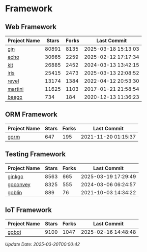 # Framework

## Web Framework
| Project Name | Stars | Forks | Last Commit |
| ------------ | ----- | ----- | ----------- |
| [gin](https://github.com/gin-gonic/gin) | 80891 | 8135 | 2025-03-18 15:13:03 |
| [echo](https://github.com/labstack/echo) | 30665 | 2259 | 2025-02-12 17:17:34 |
| [kit](https://github.com/go-kit/kit) | 26885 | 2452 | 2024-03-13 13:42:15 |
| [iris](https://github.com/kataras/iris) | 25415 | 2473 | 2025-03-13 22:08:52 |
| [revel](https://github.com/revel/revel) | 13174 | 1384 | 2022-04-12 20:53:30 |
| [martini](https://github.com/go-martini/martini) | 11625 | 1103 | 2017-01-21 21:58:54 |
| [beego](https://github.com/astaxie/beego) | 734 | 184 | 2020-12-13 11:36:23 |

## ORM Framework
| Project Name | Stars | Forks | Last Commit |
| ------------ | ----- | ----- | ----------- |
| [gorm](https://github.com/jinzhu/gorm) | 647 | 195 | 2021-11-20 01:15:37 |

## Testing Framework
| Project Name | Stars | Forks | Last Commit |
| ------------ | ----- | ----- | ----------- |
| [ginkgo](https://github.com/onsi/ginkgo) | 8563 | 665 | 2025-03-19 17:29:49 |
| [goconvey](https://github.com/smartystreets/goconvey) | 8325 | 555 | 2024-03-06 06:24:57 |
| [goblin](https://github.com/franela/goblin) | 889 | 76 | 2021-10-03 14:34:22 |

## IoT Framework
| Project Name | Stars | Forks | Last Commit |
| ------------ | ----- | ----- | ----------- |
| [gobot](https://github.com/hybridgroup/gobot) | 9100 | 1047 | 2025-02-16 14:48:48 |

*Update Date: 2025-03-20T00:00:42*